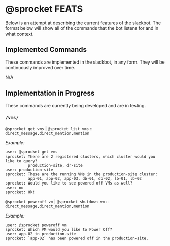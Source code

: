 # @sprocket FEATS

Below is an attempt at describing the current features of the slackbot. The format below will show all of the commands that the bot listens for and in what context.

## Implemented Commands

These commands are implemented in the slackbot, in any form. They will be continuously improved over time.

N/A

## Implementation in Progress

These commands are currently being developed and are in testing.

### `/vms/`

`@sprocket get vms` | `@sprocket list vms` :: `direct_message,direct_mention,mention`

*Example:*

```
user: @sprocket get vms
sprocket: There are 2 registered clusters, which cluster would you like to query?
          production-site, dr-site
user: production-site
sprocket: These are the running VMs in the production-site cluster:
          app-01, app-02, app-03, db-01, db-02, lb-01, lb-02
sprocket: Would you like to see powered off VMs as well?
user: no
sprocket: Ok!
```

`@sprocket poweroff vm` | `@sprocket shutdown vm` :: `direct_message,direct_mention,mention`

*Example:*

```
user: @sprocket poweroff vm
sprocket: Which VM would you like to Power Off?
user: app-02 in production-site
sprocket: `app-02` has been powered off in the production-site.
```
